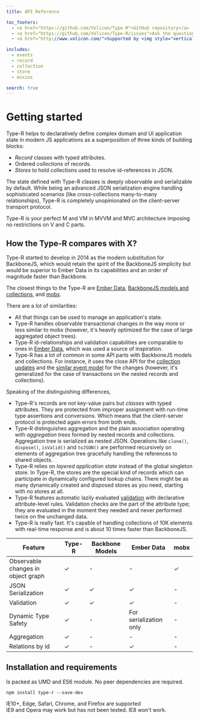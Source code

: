 ```yaml
---
title: API Reference

toc_footers:
  - <a href="https://github.com/Volicon/Type-R">GitHub repository</a>
  - <a href="https://github.com/Volicon/Type-R/issues">Ask the question or report the bug</a>
  - <a href="http://www.volicon.com/">Supported by <img style="vertical-align: middle" src="images/volicon_verizon_dm.png"/></a>

includes:
  - events
  - record
  - collection
  - store
  - mixins

search: true
---
```


# Getting started

Type-R helps to declaratively define complex domain and UI application state in modern JS applications as a superposition of three kinds of building blocks:

- *Record* classes with typed attributes.
- Ordered *collections* of records.
- *Stores* to hold collections used to resolve id-references in JSON.

The state defined with Type-R classes is deeply observable and serializable by default. While being an advanced JSON serialization engine handling sophisticated scenarios (like cross-collections many-to-many relationships), Type-R is completely unopinionated on the client-server transport protocol.

Type-R is your perfect M and VM in MVVM and MVC architecture imposing no restrictions on V and C parts.

## How the Type-R compares with X?

Type-R started to develop in 2014 as the modern substitution for BackboneJS, which would retain the spirit of the BackboneJS simplicity but would be superior to Ember Data in its capabilities and an order of magnitude faster than Backbone.

The closest things to the Type-R are [Ember Data](https://guides.emberjs.com/v2.2.0/models/), [BackboneJS models and collections](http://backbonejs.org/#Model), and [mobx](https://github.com/mobxjs/mobx). 

There are a lot of similarities:

- All that things can be used to manage an application's state.
- Type-R handles observable transactional changes in the way more or less similar to mobx (however, it's heavily optimized for the case of large aggregated object trees).
- Type-R id-relationships and validation capabilities are comparable to ones in [Ember Data](https://guides.emberjs.com/v2.2.0/models/relationships/), which was used a source of inspiration.
- Type-R has a lot of common in some API parts with BackboneJS models and collections. For instance, it uses the close API for the [collection updates](#update) and the [similar event model](#built-in-events) for the changes (however, it's generalized for the case of transactions on the nested records and collections).

Speaking of the distinguishing differences,

- Type-R's records are not key-value pairs but _classes_ with typed attributes. They are protected from improper assignment with run-time type assertions and conversions. Which means that the client-server protocol is protected again errors from both ends.
- Type-R distinguishes aggregation and the plain association operating with _aggregation trees_ formed by nested records and collections. Aggregation tree is serialized as nested JSON. Operations like `clone()`, `dispose()`, `isValid()` and `toJSON()` are performed recursively on elements of aggregation tree gracefully handling the references to shared objects.
- Type-R relies on _layered application state_ instead of the global singleton store. In Type-R, the stores are the special kind of records which can participate in dynamically configured lookup chains. There might be as many dynamically created and disposed stores as you need, starting with no stores at all.
- Type-R features automatic lazily evaluated [validation](#validation) with declarative attribute-level rules. Validation checks are the part of the attribute type; they are evaluated in the moment they needed and never performed twice on the unchanged data. 
- Type-R is really fast. It's capable of handling collections of 10K elements with real-time response and is about 10 times faster than BackboneJS.

Feature | Type-R | Backbone Models | Ember Data | mobx
-|-|-|-|-
Observable changes in object graph | ✓ | - | - | ✓
JSON Serialization | ✓ | ✓ | ✓ | -
Validation | ✓ | ✓ | ✓ | -
Dynamic Type Safety | ✓ | - | For serialization only | -
Aggregation | ✓ | - | - | -
Relations by id | ✓ | - | ✓ | - 

## Installation and requirements

Is packed as UMD and ES6 module. No peer dependencies are required.

`npm install type-r --save-dev`

<aside class="success">IE10+, Edge, Safari, Chrome, and Firefox are supported</aside>

<aside class="warning">IE9 and Opera may work but has not been tested. IE8 won't work.</aside>
